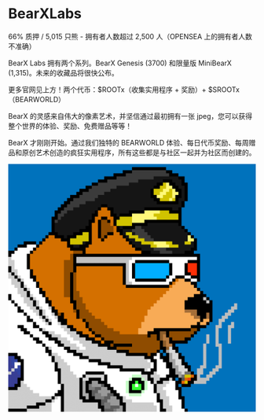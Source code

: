 # BearXLabs

66% 质押 / 5,015 只熊 - 拥有者人数超过 2,500 人（OPENSEA 上的拥有者人数不准确）

BearX Labs 拥有两个系列。BearX Genesis (3700) 和限量版 MiniBearX (1,315)。未来的收藏品将很快公布。

更多官网见上方！两个代币：$ROOTx（收集实用程序 + 奖励）+ $SROOTx（BEARWORLD）

BearX 的灵感来自伟大的像素艺术，并坚信通过最初拥有一张 jpeg，您可以获得整个世界的体验、奖励、免费赠品等等！

BearX 才刚刚开始。通过我们独特的 BEARWORLD 体验、每日代币奖励、每周赠品和原创艺术创造的疯狂实用程序，所有这些都是与社区一起并为社区而创建的。

![nft](unnamed.png)
